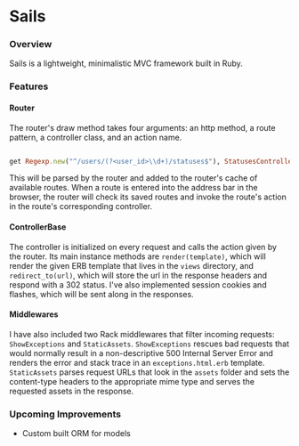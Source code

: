 # Sails

### Overview

Sails is a lightweight, minimalistic MVC framework built in Ruby.

### Features

#### Router

The router's draw method takes four arguments: an http method, a route pattern, a controller class, and an action name. 

```ruby 

get Regexp.new("^/users/(?<user_id>\\d+)/statuses$"), StatusesController, :index

```

This will be parsed by the router and added to the router's cache of available routes. When a route is entered into the address bar in the browser, the router will check its saved routes and invoke the route's action in the route's corresponding controller.

#### ControllerBase

The controller is initialized on every request and calls the action given by the router. Its main instance methods are `render(template)`, which will render the given ERB template that lives in the `views` directory, and `redirect_to(url)`, which will store the url in the response headers and respond with a 302 status. I've also implemented session cookies and flashes, which will be sent along in the responses. 

#### Middlewares

I have also included two Rack middlewares that filter incoming requests: `ShowExceptions` and `StaticAssets`. `ShowExceptions` rescues bad requests that would normally result in a non-descriptive 500 Internal Server Error and renders the error and stack trace in an `exceptions.html.erb` template. `StaticAssets` parses request URLs that look in the `assets` folder and sets the content-type headers to the appropriate mime type and serves the requested assets in the response.

### Upcoming Improvements
 * Custom built ORM for models
